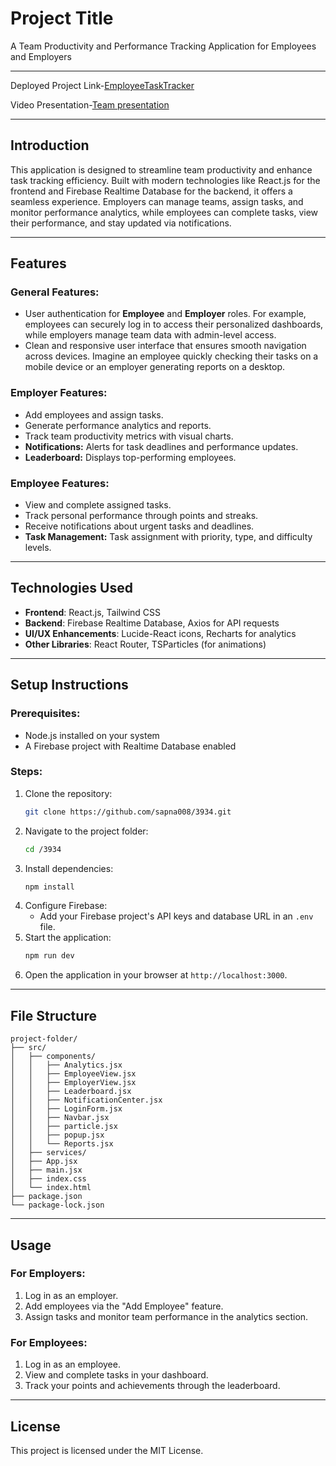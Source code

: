 # Project Title
A Team Productivity and Performance Tracking Application for Employees and Employers

---
Deployed Project Link-[EmployeeTaskTracker](https://employeetasktrackerapplication.netlify.app/)

Video Presentation-[Team presentation](https://youtu.be/f5nt9te9D5I?si=MYfycZ_EJAWp74_j)

---

## Introduction
This application is designed to streamline team productivity and enhance task tracking efficiency. Built with modern technologies like React.js for the frontend and Firebase Realtime Database for the backend, it offers a seamless experience. Employers can manage teams, assign tasks, and monitor performance analytics, while employees can complete tasks, view their performance, and stay updated via notifications.

---

## Features

### General Features:
- User authentication for **Employee** and **Employer** roles. For example, employees can securely log in to access their personalized dashboards, while employers manage team data with admin-level access.
- Clean and responsive user interface that ensures smooth navigation across devices. Imagine an employee quickly checking their tasks on a mobile device or an employer generating reports on a desktop.

### Employer Features:
- Add employees and assign tasks.
- Generate performance analytics and reports.
- Track team productivity metrics with visual charts.
- **Notifications:** Alerts for task deadlines and performance updates.
- **Leaderboard:** Displays top-performing employees.

### Employee Features:
- View and complete assigned tasks.
- Track personal performance through points and streaks.
- Receive notifications about urgent tasks and deadlines.
- **Task Management:** Task assignment with priority, type, and difficulty levels.

---

## Technologies Used
- **Frontend**: React.js, Tailwind CSS
- **Backend**: Firebase Realtime Database, Axios for API requests
- **UI/UX Enhancements**: Lucide-React icons, Recharts for analytics
- **Other Libraries**: React Router, TSParticles (for animations)

---

## Setup Instructions

### Prerequisites:
- Node.js installed on your system
- A Firebase project with Realtime Database enabled

### Steps:
1. Clone the repository:
   ```bash
   git clone https://github.com/sapna008/3934.git
   ```
2. Navigate to the project folder:
   ```bash
   cd /3934
   ```
3. Install dependencies:
   ```bash
   npm install
   ```
4. Configure Firebase:
   - Add your Firebase project's API keys and database URL in an `.env` file.
5. Start the application:
   ```bash
   npm run dev
   ```
6. Open the application in your browser at `http://localhost:3000`.

---

## File Structure
```
project-folder/
├── src/
│   ├── components/
│   │   ├── Analytics.jsx
│   │   ├── EmployeeView.jsx
│   │   ├── EmployerView.jsx
│   │   ├── Leaderboard.jsx
│   │   ├── NotificationCenter.jsx
│   │   ├── LoginForm.jsx
│   │   ├── Navbar.jsx
│   │   ├── particle.jsx
│   │   ├── popup.jsx
│   │   └── Reports.jsx
│   ├── services/
│   ├── App.jsx
│   ├── main.jsx
│   ├── index.css
│   └── index.html
├── package.json
└── package-lock.json
```

---

## Usage

### For Employers:
1. Log in as an employer.
2. Add employees via the "Add Employee" feature.
3. Assign tasks and monitor team performance in the analytics section.

### For Employees:
1. Log in as an employee.
2. View and complete tasks in your dashboard.
3. Track your points and achievements through the leaderboard.

---

## License
This project is licensed under the MIT License.

